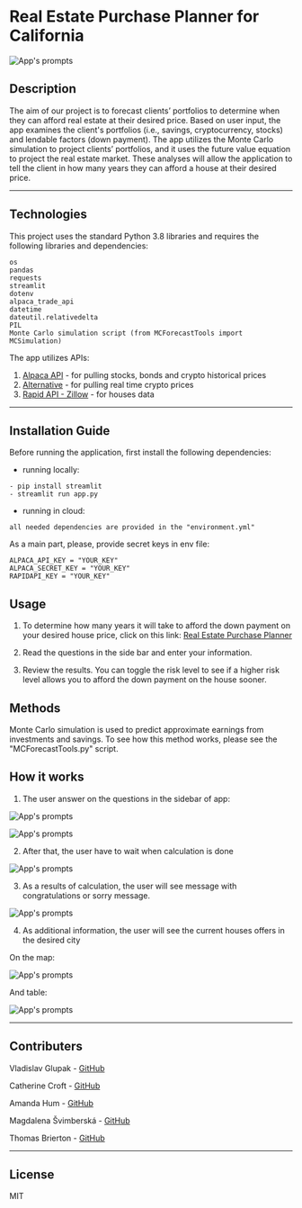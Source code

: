 # Real Estate Purchase Planner for California

![App's prompts](pics/picture.jpg)

## Description

The aim of our project is to forecast clients’ portfolios to determine when they can afford real estate at their desired price. Based on user input, the app examines the client's portfolios (i.e., savings, cryptocurrency, stocks) and lendable factors (down payment).
The app utilizes the Monte Carlo simulation to project clients’ portfolios, and it uses the future value equation to project the real estate market. These analyses will allow the application to tell the client in how many years they can afford a house at their desired price.

---

## Technologies

This project uses the standard Python 3.8 libraries and requires the following libraries and dependencies:

```
os
pandas
requests
streamlit
dotenv
alpaca_trade_api
datetime
dateutil.relativedelta
PIL
Monte Carlo simulation script (from MCForecastTools import MCSimulation)
```

The app utilizes APIs:

1. [Alpaca API](https://alpaca.markets) - for pulling stocks, bonds and crypto historical prices
2. [Alternative](https://alternative.me/crypto/api/) - for pulling real time crypto prices
3. [Rapid API - Zillow](https://rapidapi.com/apimaker/api/zillow-com1/) - for houses data

---

## Installation Guide

Before running the application, first install the following dependencies:

- running locally:

```
- pip install streamlit
- streamlit run app.py
```

- running in cloud:

```
all needed dependencies are provided in the "environment.yml"
```

As a main part, please, provide secret keys in env file:

```
ALPACA_API_KEY = "YOUR_KEY"
ALPACA_SECRET_KEY = "YOUR_KEY"
RAPIDAPI_KEY = "YOUR_KEY"
```

## Usage

1. To determine how many years it will take to afford the down payment on your desired house price, click on this link:
   [Real Estate Purchase Planner](https://share.streamlit.io/vladislavglupak/real-estate-purchase-planner/main/app.py)

2. Read the questions in the side bar and enter your information.

3. Review the results. You can toggle the risk level to see if a higher risk level allows you to afford the down payment on the house sooner.

## Methods

Monte Carlo simulation is used to predict approximate earnings from investments and savings. To see how this method works, please see the "MCForecastTools.py" script.

## How it works

1. The user answer on the questions in the sidebar of app:

![App's prompts](pics/sidebar_1.JPG)

![App's prompts](pics/sidebar_2.JPG)

2. After that, the user have to wait when calculation is done

![App's prompts](pics/spinner.JPG)

3. As a results of calculation, the user will see message with congratulations or sorry message.

![App's prompts](pics/result_1.JPG)

4. As additional information, the user will see the current houses offers in the desired city

On the map:

![App's prompts](pics/map.JPG)

And table:

![App's prompts](pics/table.JPG)

---

## Contributers

Vladislav Glupak - [GitHub](https://github.com/VladislavGlupak)

Catherine Croft - [GitHub](https://github.com/ccroft6)

Amanda Hum - [GitHub](https://github.com/amandahum18)

Magdalena Švimberská - [GitHub](https://github.com/MagdaSvim)

Thomas Brierton - [GitHub](https://github.com/ThomasBrierton)

---

## License

MIT
